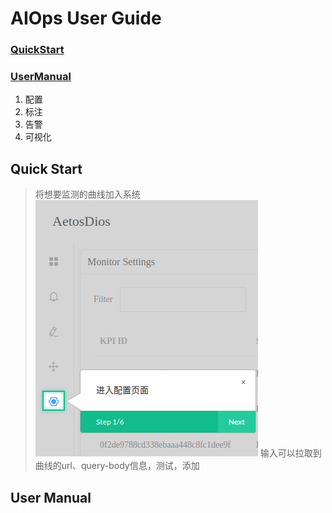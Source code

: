 # AIOps User  Guide

### [QuickStart](#quick-start)

### [UserManual](#user-manual)
1. 配置
2. 标注
3. 告警
4. 可视化

## Quick Start
> 将想要监测的曲线加入系统
![进入Setting页面](https://github.com/DerrickShine/AIOps-User-Manual/blob/master/pic/entering_setting.png)
> 输入可以拉取到曲线的url、query-body信息，测试，添加


## User Manual

<!--stackedit_data:
eyJoaXN0b3J5IjpbLTI3MjEzNjUyMCwtMTc4MDIxNjgxNCwyMD
g0ODE4ODk3LC0xNjE1Mzg4MDU0XX0=
-->